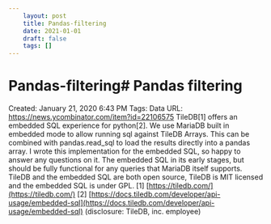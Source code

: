 ```yaml
---
 	layout: post
 	title: Pandas-filtering
 	date: 2021-01-01
 	draft: false
 	tags: []
---
```


# Pandas-filtering# Pandas filtering
Created: January 21, 2020 6:43 PM
Tags: Data
URL: https://news.ycombinator.com/item?id=22106575
TileDB[1] offers an embedded SQL experience for python[2].
We use MariaDB built in embedded mode to allow running sql against TileDB Arrays.
This can be combined with pandas.read_sql to load the results directly into a pandas array.
I wrote this implementation for the embedded SQL, so happy to answer any questions on it.
The embedded SQL in its early stages, but should be fully functional for any queries that MariaDB itself supports.
TileDB and the embedded SQL are both open source, TileDB is MIT licensed and the embedded SQL is under GPL.
[1] [https://tiledb.com/](https://tiledb.com/)
[2] [https://docs.tiledb.com/developer/api-usage/embedded-sql](https://docs.tiledb.com/developer/api-usage/embedded-sql)
(disclosure: TileDB, inc. employee)

